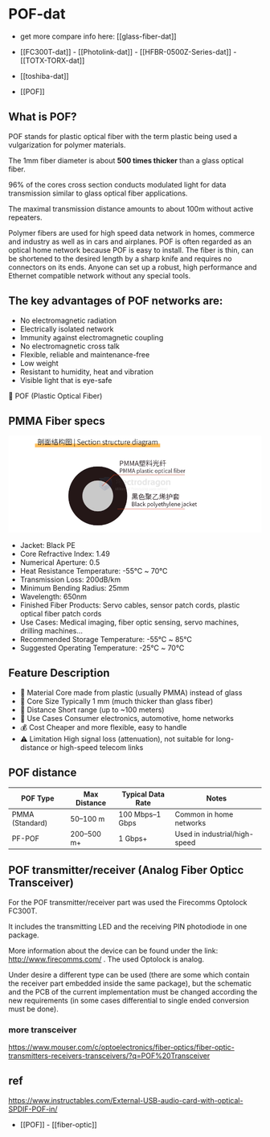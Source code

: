 
# POF-dat

- get more compare info here: [[glass-fiber-dat]]

- [[FC300T-dat]] - [[Photolink-dat]] - [[HFBR-0500Z-Series-dat]] - [[TOTX-TORX-dat]]

- [[toshiba-dat]]

- [[POF]]

## What is POF?

POF stands for plastic optical fiber with the term plastic being used a vulgarization for polymer materials.

The 1mm fiber diameter is about **500 times thicker** than a glass optical fiber. 

96% of the cores cross section conducts modulated light for data transmission similar to glass optical fiber applications. 

The maximal transmission distance amounts to about 100m without active repeaters. 

Polymer fibers are used for high speed data network in homes, commerce and industry as well as in cars and airplanes. POF is often regarded as an optical home network because POF is easy to install. The fiber is thin, can be shortened to the desired length by a sharp knife and requires no connectors on its ends. Anyone can set up a robust, high performance and Ethernet compatible network without any special tools.

## The key advantages of POF networks are:

- No electromagnetic radiation
- Electrically isolated network
- Immunity against electromagnetic coupling
- No electromagnetic cross talk
- Flexible, reliable and maintenance-free
- Low weight
- Resistant to humidity, heat and vibration
- Visible light that is eye-safe

🧵 POF (Plastic Optical Fiber)

## PMMA Fiber specs 

![](2025-04-22-14-24-56.png)

- Jacket: Black PE
- Core Refractive Index: 1.49
- Numerical Aperture: 0.5
- Heat Resistance Temperature: -55℃ ~ 70℃
- Transmission Loss: 200dB/km
- Minimum Bending Radius: 25mm
- Wavelength: 650nm
- Finished Fiber Products: Servo cables, sensor patch cords, plastic optical fiber patch cords
- Use Cases: Medical imaging, fiber optic sensing, servo machines, drilling machines...
- Recommended Storage Temperature: -55℃ ~ 85℃
- Suggested Operating Temperature: -25℃ ~ 70℃

## Feature	Description

- 🌟 Material	Core made from plastic (usually PMMA) instead of glass
- 📏 Core Size	Typically 1 mm (much thicker than glass fiber)
- 📡 Distance	Short range (up to ~100 meters)
- 🔌 Use Cases	Consumer electronics, automotive, home networks
- 💰 Cost	Cheaper and more flexible, easy to handle
- ⚠️ Limitation	High signal loss (attenuation), not suitable for long-distance or high-speed telecom links

## POF distance 

| POF Type         | Max Distance | Typical Data Rate | Notes                          |
|------------------|--------------|-------------------|--------------------------------|
| PMMA (Standard)  | 50–100 m     | 100 Mbps–1 Gbps   | Common in home networks        |
| PF-POF           | 200–500 m+   | 1 Gbps+           | Used in industrial/high-speed  |


## POF transmitter/receiver (Analog Fiber Opticc Transceiver)


For the POF transmitter/receiver part was used the Firecomms Optolock FC300T. 

It includes the transmitting LED and the receiving PIN photodiode in one package. 

More information about the device can be found under the link: http://www.firecomms.com/ . The used Optolock is analog. 

Under desire a different type can be used (there are some which contain the receiver part embedded inside the same package), but the schematic and the PCB of the current implementation must be changed according the new requirements (in some cases differential to single ended conversion must be done).

### more transceiver 

https://www.mouser.com/c/optoelectronics/fiber-optics/fiber-optic-transmitters-receivers-transceivers/?q=POF%20Transceiver





## ref 

https://www.instructables.com/External-USB-audio-card-with-optical-SPDIF-POF-in/

- [[POF]] - [[fiber-optic]]

